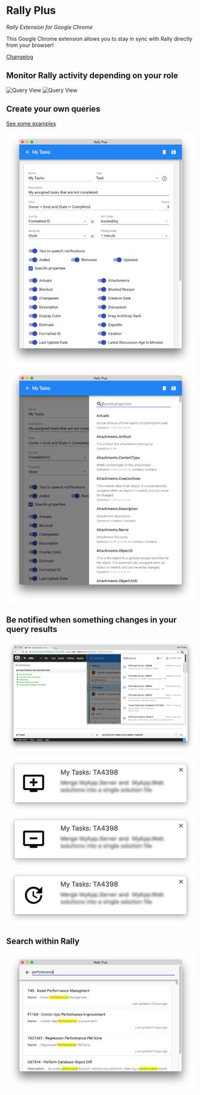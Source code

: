 # Rally Plus
_Rally Extension for  Google Chrome_



This Google Chrome extension allows you to stay in sync with Rally directly from your browser!

[Changelog](/changelog)

## Monitor Rally activity depending on your role

![Query View](/images/rally-plus-view.png)
![Query View](/images/rally-plus-selection.png)

## Create your own queries

[See some examples](/examples)

![Query Editor](/images/rally-plus-query-edit.png)
![Query Editor](/images/rally-plus-query-edit-properties.png)

## Be notified when something changes in your query results

![Notifications - pane](/images/rally-plus-notifications-pane.png)

![Notifications - add](/images/rally-plus-notification-add.png)
![Notifications - remove](/images/rally-plus-notification-remove.png)
![Notifications - update](/images/rally-plus-notification-update.png)

## Search within Rally

![Notifications - pane](/images/rally-plus-search.png)
